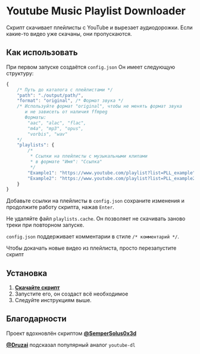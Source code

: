 # Youtube Music Playlist Downloader
Скрипт скачивает плейлисты с YouTube и вырезает аудиодорожки. Если какие-то видео уже скачаны, они пропускаются.

## Как использовать
При первом запуске создаётся `config.json`
Он имеет следующую структуру: 

```js
{
    /* Путь до каталога с плейлистами */
    "path": "./output/path/", 
    "format": "original", /* Формат звука */
    /* Используйте формат "original", чтобы не менять формат звука
       и не зависеть от наличия ffmpeg
       Форматы:
        "aac", "alac", "flac",
        "m4a", "mp3", "opus",
        "vorbis", "wav"
    */
    "playlists": {
        /*
         * Ссылки на плейлисты с музыкальными клипами
         * в формате "Имя": "Ссылка"
         */
        "Example1": "https://www.youtube.com/playlist?list=PLL_example", /* Пример первый */
        "Example2": "https://www.youtube.com/playlist?list=PLL_example2" /* Пример последний */
    }
}
```
Добавьте ссылки на плейлисты в `config.json`
сохраните изменения и продолжите работу скрипта, нажав `Enter`.

Не удаляйте файл `playlists.cache`.
Он позволяет не скачивать заново треки при повторном запуске.

`config.json` поддерживает комментарии в стиле `/* комментарий */`.

Чтобы докачать новые видео из плейлиста, просто перезапустите скрипт

## Установка
1. [**Скачайте скрипт**](https://github.com/MBQbUtils/YoutubeMusicPlaylistDownloader/releases/latest/download/main.exe)
2. Запустите его, он создаст всё необходимое
3. Следуйте инструкциям выше.

## Благодарности
Проект вдохновлён скриптом [**@SemperSolus0x3d**](https://github.com/SemperSolus0x3d)

[**@Druzai**](https://github.com/Druzai) подсказал популярный аналог `youtube-dl`
